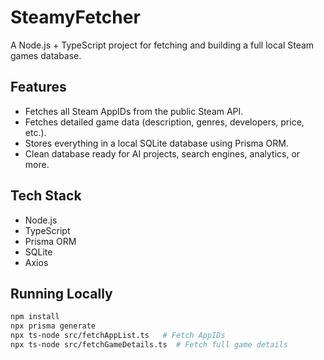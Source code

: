 # SteamyFetcher

A Node.js + TypeScript project for fetching and building a full local Steam games database.

## Features
- Fetches all Steam AppIDs from the public Steam API.
- Fetches detailed game data (description, genres, developers, price, etc.).
- Stores everything in a local SQLite database using Prisma ORM.
- Clean database ready for AI projects, search engines, analytics, or more.

## Tech Stack
- Node.js
- TypeScript
- Prisma ORM
- SQLite
- Axios

## Running Locally
```bash
npm install
npx prisma generate
npx ts-node src/fetchAppList.ts   # Fetch AppIDs
npx ts-node src/fetchGameDetails.ts  # Fetch full game details
